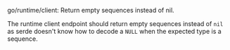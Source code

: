 go/runtime/client: Return empty sequences instead of nil.

The runtime client endpoint should return empty sequences instead of `nil` as serde doesn't know how
to decode a `NULL` when the expected type is a sequence.
